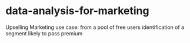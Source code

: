 # data-analysis-for-marketing
Upselling Marketing use case: from a pool of free users identification of a segment likely to pass premium
